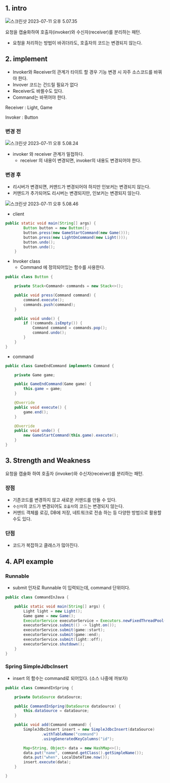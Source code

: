 ## 1. intro

![스크린샷 2023-07-11 오후 5.07.35](img/command-01.png)

요청을 캡슐화하여 호출자(invoker)와 수신자(receiver)를 분리하는 패턴.

- 요청을 처리하는 방법이 바귀더라도, 호출자의 코드는 변경되지 않는다.



## 2. implement

- Invoker와 Receiver의 관계가 타이트 할 경우 기능 변경 시 자주 소스코드를 바꿔야 한다.
- Invover 코드는 건드릴 필요가 없다
- Receiver도 바뀔수도 있다.
- Command는 바뀌어야 한다.

Receiver : Light, Game

Invoker : Button

### 변경 전

![스크린샷 2023-07-11 오후 5.08.24](img/command-02.png)



- invoker 와 receiver 관계가 밀접하다.
  - receiver 의 내용이 변경되면, invoker의 내용도 변경되어야 한다.

### 변경 후

- 리시버가 변경되면, 커맨드가 변경되어야 하지만 인보커는 변경되지 않는다.
- 커맨드가 추가되어도 리시버는 변경되지만, 인보커는 변경되지 않는다.

![스크린샷 2023-07-11 오후 5.08.46](img/command-03.png)



- client

```java
public static void main(String[] args) {
        Button button = new Button();
        button.press(new GameStartCommand(new Game()));
        button.press(new LightOnCommand(new Light()));
        button.undo();
        button.undo();
    }
```

- Invoker class
  - Command 에 정의되어있는 함수를 사용한다.

```java
public class Button {

    private Stack<Command> commands = new Stack<>();

    public void press(Command command) {
        command.execute();
        commands.push(command);
    }

    public void undo() {
        if (!commands.isEmpty()) {
            Command command = commands.pop();
            command.undo();
        }
    }
}
```

- command

```java
public class GameEndCommand implements Command {

    private Game game;

    public GameEndCommand(Game game) {
        this.game = game;
    }

    @Override
    public void execute() {
        game.end();
    }

    @Override
    public void undo() {
        new GameStartCommand(this.game).execute();
    }
}
```



## 3. Strength and Weakness

요청을 캡슐화 하여 호출자 (invoker)와 수신자(receiver)를 분리하는 패턴.

### 장점

- 기존코드를 변경하지 않고 새로운 커맨드를 만들 수 있다.
- `수신자`의 코드가 변경되어도 `호출자`의 코드는 변경되지 않는다.
- 커맨드 객체를 로깅, DB에 저장, 네트워크로 전송 하는 등 다양한 방법으로 활용할 수도 있다.

### 단점

- 코드가 복잡하고 클래스가 많아진다.



## 4. API example

### Runnable

- submit 인자로 Runnable 이 입력되는데, command 단위이다.

```java
public class CommandInJava {

    public static void main(String[] args) {
        Light light = new Light();
        Game game = new Game();
        ExecutorService executorService = Executors.newFixedThreadPool(4);
        executorService.submit(() -> light.on());
        executorService.submit(game::start);
        executorService.submit(game::end);
        executorService.submit(light::off);
        executorService.shutdown();
    }
}
```

### Spring SimpleJdbcInsert

- insert 의 함수는 command로 되어있다. (소스 나중에 까보자)

```java
public class CommandInSpring {

    private DataSource dataSource;

    public CommandInSpring(DataSource dataSource) {
        this.dataSource = dataSource;
    }

    public void add(Command command) {
        SimpleJdbcInsert insert = new SimpleJdbcInsert(dataSource)
                .withTableName("command")
                .usingGeneratedKeyColumns("id");

        Map<String, Object> data = new HashMap<>();
        data.put("name", command.getClass().getSimpleName());
        data.put("when", LocalDateTime.now());
        insert.execute(data);
    }

}
```